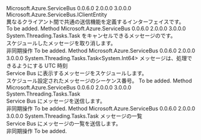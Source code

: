 <Type Name="ISenderClient" FullName="Microsoft.Azure.ServiceBus.Core.ISenderClient">
  <TypeSignature Language="C#" Value="public interface ISenderClient : Microsoft.Azure.ServiceBus.IClientEntity" />
  <TypeSignature Language="ILAsm" Value=".class public interface auto ansi abstract ISenderClient implements class Microsoft.Azure.ServiceBus.IClientEntity" />
  <TypeSignature Language="DocId" Value="T:Microsoft.Azure.ServiceBus.Core.ISenderClient" />
  <TypeSignature Language="VB.NET" Value="Public Interface ISenderClient&#xA;Implements IClientEntity" />
  <TypeSignature Language="F#" Value="type ISenderClient = interface&#xA;    interface IClientEntity" />
  <AssemblyInfo>
    <AssemblyName>Microsoft.Azure.ServiceBus</AssemblyName>
    <AssemblyVersion>0.0.6.0</AssemblyVersion>
    <AssemblyVersion>2.0.0.0</AssemblyVersion>
    <AssemblyVersion>3.0.0.0</AssemblyVersion>
  </AssemblyInfo>
  <Interfaces>
    <Interface>
      <InterfaceName>Microsoft.Azure.ServiceBus.IClientEntity</InterfaceName>
    </Interface>
  </Interfaces>
  <Docs>
    <summary>
            異なるクライアント間で共通の送信機能を定義するインターフェイスです。
            </summary>
    <remarks>To be added.</remarks>
    <altmember cref="T:Microsoft.Azure.ServiceBus.Core.IMessageSender" />
    <altmember cref="T:Microsoft.Azure.ServiceBus.IQueueClient" />
    <altmember cref="T:Microsoft.Azure.ServiceBus.ITopicClient" />
  </Docs>
  <Members>
    <Member MemberName="CancelScheduledMessageAsync">
      <MemberSignature Language="C#" Value="public System.Threading.Tasks.Task CancelScheduledMessageAsync (long sequenceNumber);" />
      <MemberSignature Language="ILAsm" Value=".method public hidebysig newslot virtual instance class System.Threading.Tasks.Task CancelScheduledMessageAsync(int64 sequenceNumber) cil managed" />
      <MemberSignature Language="DocId" Value="M:Microsoft.Azure.ServiceBus.Core.ISenderClient.CancelScheduledMessageAsync(System.Int64)" />
      <MemberSignature Language="VB.NET" Value="Public Function CancelScheduledMessageAsync (sequenceNumber As Long) As Task" />
      <MemberSignature Language="F#" Value="abstract member CancelScheduledMessageAsync : int64 -&gt; System.Threading.Tasks.Task" Usage="iSenderClient.CancelScheduledMessageAsync sequenceNumber" />
      <MemberType>Method</MemberType>
      <AssemblyInfo>
        <AssemblyName>Microsoft.Azure.ServiceBus</AssemblyName>
        <AssemblyVersion>0.0.6.0</AssemblyVersion>
        <AssemblyVersion>2.0.0.0</AssemblyVersion>
        <AssemblyVersion>3.0.0.0</AssemblyVersion>
      </AssemblyInfo>
      <ReturnValue>
        <ReturnType>System.Threading.Tasks.Task</ReturnType>
      </ReturnValue>
      <Parameters>
        <Parameter Name="sequenceNumber" Type="System.Int64" />
      </Parameters>
      <Docs>
        <param name="sequenceNumber"><see cref="P:Microsoft.Azure.ServiceBus.Message.SystemPropertiesCollection.SequenceNumber" />をキャンセルできるメッセージのです。</param>
        <summary>
            スケジュールしたメッセージを取り消します。
            </summary>
        <returns>非同期操作</returns>
        <remarks>To be added.</remarks>
      </Docs>
    </Member>
    <Member MemberName="ScheduleMessageAsync">
      <MemberSignature Language="C#" Value="public System.Threading.Tasks.Task&lt;long&gt; ScheduleMessageAsync (Microsoft.Azure.ServiceBus.Message message, DateTimeOffset scheduleEnqueueTimeUtc);" />
      <MemberSignature Language="ILAsm" Value=".method public hidebysig newslot virtual instance class System.Threading.Tasks.Task`1&lt;int64&gt; ScheduleMessageAsync(class Microsoft.Azure.ServiceBus.Message message, valuetype System.DateTimeOffset scheduleEnqueueTimeUtc) cil managed" />
      <MemberSignature Language="DocId" Value="M:Microsoft.Azure.ServiceBus.Core.ISenderClient.ScheduleMessageAsync(Microsoft.Azure.ServiceBus.Message,System.DateTimeOffset)" />
      <MemberSignature Language="F#" Value="abstract member ScheduleMessageAsync : Microsoft.Azure.ServiceBus.Message * DateTimeOffset -&gt; System.Threading.Tasks.Task&lt;int64&gt;" Usage="iSenderClient.ScheduleMessageAsync (message, scheduleEnqueueTimeUtc)" />
      <MemberType>Method</MemberType>
      <AssemblyInfo>
        <AssemblyName>Microsoft.Azure.ServiceBus</AssemblyName>
        <AssemblyVersion>0.0.6.0</AssemblyVersion>
        <AssemblyVersion>2.0.0.0</AssemblyVersion>
        <AssemblyVersion>3.0.0.0</AssemblyVersion>
      </AssemblyInfo>
      <ReturnValue>
        <ReturnType>System.Threading.Tasks.Task&lt;System.Int64&gt;</ReturnType>
      </ReturnValue>
      <Parameters>
        <Parameter Name="message" Type="Microsoft.Azure.ServiceBus.Message" />
        <Parameter Name="scheduleEnqueueTimeUtc" Type="System.DateTimeOffset" />
      </Parameters>
      <Docs>
        <param name="message"><see cref="T:Microsoft.Azure.ServiceBus.Message" /></param>
        <param name="scheduleEnqueueTimeUtc">メッセージは、処理できるようにする UTC 時刻</param>
        <summary>
            Service Bus に表示するメッセージをスケジュールします。
            </summary>
        <returns>スケジュール設定されたメッセージのシーケンス番号。</returns>
        <remarks>To be added.</remarks>
      </Docs>
    </Member>
    <Member MemberName="SendAsync">
      <MemberSignature Language="C#" Value="public System.Threading.Tasks.Task SendAsync (Microsoft.Azure.ServiceBus.Message message);" />
      <MemberSignature Language="ILAsm" Value=".method public hidebysig newslot virtual instance class System.Threading.Tasks.Task SendAsync(class Microsoft.Azure.ServiceBus.Message message) cil managed" />
      <MemberSignature Language="DocId" Value="M:Microsoft.Azure.ServiceBus.Core.ISenderClient.SendAsync(Microsoft.Azure.ServiceBus.Message)" />
      <MemberSignature Language="F#" Value="abstract member SendAsync : Microsoft.Azure.ServiceBus.Message -&gt; System.Threading.Tasks.Task" Usage="iSenderClient.SendAsync message" />
      <MemberType>Method</MemberType>
      <AssemblyInfo>
        <AssemblyName>Microsoft.Azure.ServiceBus</AssemblyName>
        <AssemblyVersion>0.0.6.0</AssemblyVersion>
        <AssemblyVersion>2.0.0.0</AssemblyVersion>
        <AssemblyVersion>3.0.0.0</AssemblyVersion>
      </AssemblyInfo>
      <ReturnValue>
        <ReturnType>System.Threading.Tasks.Task</ReturnType>
      </ReturnValue>
      <Parameters>
        <Parameter Name="message" Type="Microsoft.Azure.ServiceBus.Message" />
      </Parameters>
      <Docs>
        <param name="message"><see cref="T:Microsoft.Azure.ServiceBus.Message" /></param>
        <summary>
            Service Bus にメッセージを送信します。
            </summary>
        <returns>非同期操作</returns>
        <remarks>To be added.</remarks>
      </Docs>
    </Member>
    <Member MemberName="SendAsync">
      <MemberSignature Language="C#" Value="public System.Threading.Tasks.Task SendAsync (System.Collections.Generic.IList&lt;Microsoft.Azure.ServiceBus.Message&gt; messageList);" />
      <MemberSignature Language="ILAsm" Value=".method public hidebysig newslot virtual instance class System.Threading.Tasks.Task SendAsync(class System.Collections.Generic.IList`1&lt;class Microsoft.Azure.ServiceBus.Message&gt; messageList) cil managed" />
      <MemberSignature Language="DocId" Value="M:Microsoft.Azure.ServiceBus.Core.ISenderClient.SendAsync(System.Collections.Generic.IList{Microsoft.Azure.ServiceBus.Message})" />
      <MemberSignature Language="VB.NET" Value="Public Function SendAsync (messageList As IList(Of Message)) As Task" />
      <MemberSignature Language="F#" Value="abstract member SendAsync : System.Collections.Generic.IList&lt;Microsoft.Azure.ServiceBus.Message&gt; -&gt; System.Threading.Tasks.Task" Usage="iSenderClient.SendAsync messageList" />
      <MemberType>Method</MemberType>
      <AssemblyInfo>
        <AssemblyName>Microsoft.Azure.ServiceBus</AssemblyName>
        <AssemblyVersion>0.0.6.0</AssemblyVersion>
        <AssemblyVersion>2.0.0.0</AssemblyVersion>
        <AssemblyVersion>3.0.0.0</AssemblyVersion>
      </AssemblyInfo>
      <ReturnValue>
        <ReturnType>System.Threading.Tasks.Task</ReturnType>
      </ReturnValue>
      <Parameters>
        <Parameter Name="messageList" Type="System.Collections.Generic.IList&lt;Microsoft.Azure.ServiceBus.Message&gt;" />
      </Parameters>
      <Docs>
        <param name="messageList">メッセージの一覧</param>
        <summary>
            Service Bus にメッセージの一覧を送信します。
            </summary>
        <returns>非同期操作</returns>
        <remarks>To be added.</remarks>
      </Docs>
    </Member>
  </Members>
</Type>
